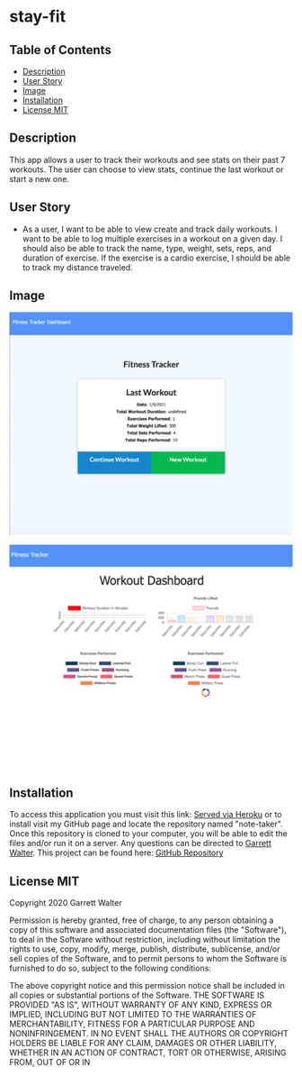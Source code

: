 # stay-fit

## Table of Contents

- [Description](#description)
- [User Story](#user-story)
- [Image](#image)
- [Installation](#installation)
- [License MIT](#licensemit)

## Description

This app allows a user to track their workouts and see stats on their past 7 workouts. The user can choose to view stats, continue the last workout or start a new one.

## User Story

* As a user, I want to be able to view create and track daily workouts. I want to be able to log multiple exercises in a workout on a given day. I should also be able to track the name, type, weight, sets, reps, and duration of exercise. If the exercise is a cardio exercise, I should be able to track my distance traveled.

## Image

![Home Page](images/home.png)

![Stats Page](images/stats.png)

## Installation

To access this application you must visit this link: [Served via Heroku](https://nameless-ridge-85207.herokuapp.com/) or to install visit my GitHub page and locate the repository named "note-taker". Once this repository is cloned to your computer, you will be able to edit the files and/or run it on a server. Any questions can be directed to [Garrett Walter](mailto:gtwalter150@gmail.com). This project can be found here: [GitHub Repository](https://github.com/garrettwalter/stay-fit)

## License MIT

Copyright 2020 Garrett Walter

Permission is hereby granted, free of charge, to any person obtaining a copy of this software and associated documentation files 
(the "Software"), to deal in the Software without restriction, including without limitation the rights to use, copy, modify, merge, 
publish, distribute, sublicense, and/or sell copies of the Software, and to permit persons to whom the Software is furnished to do so, 
subject to the following conditions:
        
The above copyright notice and this permission notice shall be included in all copies or substantial portions of the Software.
THE SOFTWARE IS PROVIDED "AS IS", WITHOUT WARRANTY OF ANY KIND, EXPRESS OR IMPLIED, INCLUDING BUT NOT LIMITED TO THE WARRANTIES
OF MERCHANTABILITY, FITNESS FOR A PARTICULAR PURPOSE AND NONINFRINGEMENT. IN NO EVENT SHALL THE AUTHORS OR COPYRIGHT HOLDERS BE 
LIABLE FOR ANY CLAIM, DAMAGES OR OTHER LIABILITY, WHETHER IN AN ACTION OF CONTRACT, TORT OR OTHERWISE, ARISING FROM, OUT OF OR IN 
